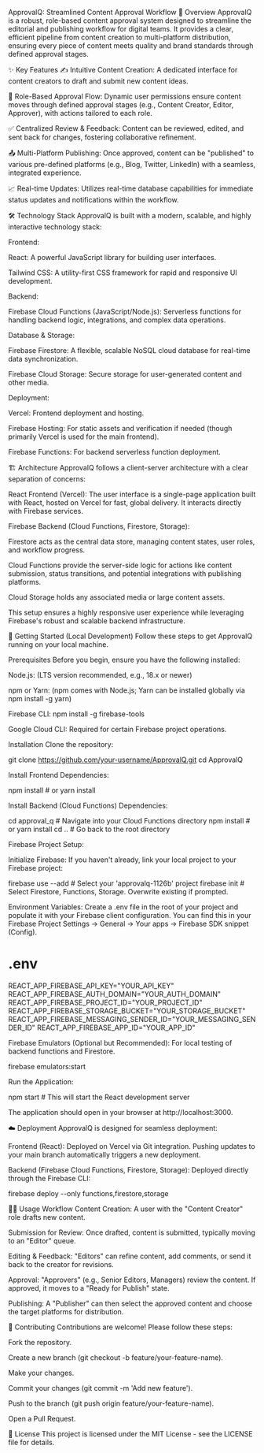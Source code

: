 ApprovalQ: Streamlined Content Approval Workflow
🚀 Overview
ApprovalQ is a robust, role-based content approval system designed to streamline the editorial and publishing workflow for digital teams. It provides a clear, efficient pipeline from content creation to multi-platform distribution, ensuring every piece of content meets quality and brand standards through defined approval stages.

✨ Key Features
✍️ Intuitive Content Creation: A dedicated interface for content creators to draft and submit new content ideas.

👥 Role-Based Approval Flow: Dynamic user permissions ensure content moves through defined approval stages (e.g., Content Creator, Editor, Approver), with actions tailored to each role.

✅ Centralized Review & Feedback: Content can be reviewed, edited, and sent back for changes, fostering collaborative refinement.

📤 Multi-Platform Publishing: Once approved, content can be "published" to various pre-defined platforms (e.g., Blog, Twitter, LinkedIn) with a seamless, integrated experience.

📈 Real-time Updates: Utilizes real-time database capabilities for immediate status updates and notifications within the workflow.

🛠️ Technology Stack
ApprovalQ is built with a modern, scalable, and highly interactive technology stack:

Frontend:

React: A powerful JavaScript library for building user interfaces.

Tailwind CSS: A utility-first CSS framework for rapid and responsive UI development.

Backend:

Firebase Cloud Functions (JavaScript/Node.js): Serverless functions for handling backend logic, integrations, and complex data operations.

Database & Storage:

Firebase Firestore: A flexible, scalable NoSQL cloud database for real-time data synchronization.

Firebase Cloud Storage: Secure storage for user-generated content and other media.

Deployment:

Vercel: Frontend deployment and hosting.

Firebase Hosting: For static assets and verification if needed (though primarily Vercel is used for the main frontend).

Firebase Functions: For backend serverless function deployment.

🏗️ Architecture
ApprovalQ follows a client-server architecture with a clear separation of concerns:

React Frontend (Vercel): The user interface is a single-page application built with React, hosted on Vercel for fast, global delivery. It interacts directly with Firebase services.

Firebase Backend (Cloud Functions, Firestore, Storage):

Firestore acts as the central data store, managing content states, user roles, and workflow progress.

Cloud Functions provide the server-side logic for actions like content submission, status transitions, and potential integrations with publishing platforms.

Cloud Storage holds any associated media or large content assets.

This setup ensures a highly responsive user experience while leveraging Firebase's robust and scalable backend infrastructure.

🚀 Getting Started (Local Development)
Follow these steps to get ApprovalQ running on your local machine.

Prerequisites
Before you begin, ensure you have the following installed:

Node.js: (LTS version recommended, e.g., 18.x or newer)

npm or Yarn: (npm comes with Node.js; Yarn can be installed globally via npm install -g yarn)

Firebase CLI: npm install -g firebase-tools

Google Cloud CLI: Required for certain Firebase project operations.

Installation
Clone the repository:

git clone https://github.com/your-username/ApprovalQ.git
cd ApprovalQ

Install Frontend Dependencies:

npm install # or yarn install

Install Backend (Cloud Functions) Dependencies:

cd approval_q # Navigate into your Cloud Functions directory
npm install # or yarn install
cd .. # Go back to the root directory

Firebase Project Setup:

Initialize Firebase: If you haven't already, link your local project to your Firebase project:

firebase use --add # Select your 'approvalq-1126b' project
firebase init # Select Firestore, Functions, Storage. Overwrite existing if prompted.

Environment Variables: Create a .env file in the root of your project and populate it with your Firebase client configuration. You can find this in your Firebase Project Settings -> General -> Your apps -> Firebase SDK snippet (Config).

# .env
REACT_APP_FIREBASE_API_KEY="YOUR_API_KEY"
REACT_APP_FIREBASE_AUTH_DOMAIN="YOUR_AUTH_DOMAIN"
REACT_APP_FIREBASE_PROJECT_ID="YOUR_PROJECT_ID"
REACT_APP_FIREBASE_STORAGE_BUCKET="YOUR_STORAGE_BUCKET"
REACT_APP_FIREBASE_MESSAGING_SENDER_ID="YOUR_MESSAGING_SENDER_ID"
REACT_APP_FIREBASE_APP_ID="YOUR_APP_ID"

Firebase Emulators (Optional but Recommended): For local testing of backend functions and Firestore.

firebase emulators:start

Run the Application:

npm start # This will start the React development server

The application should open in your browser at http://localhost:3000.

☁️ Deployment
ApprovalQ is designed for seamless deployment:

Frontend (React): Deployed on Vercel via Git integration. Pushing updates to your main branch automatically triggers a new deployment.

Backend (Firebase Cloud Functions, Firestore, Storage): Deployed directly through the Firebase CLI:

firebase deploy --only functions,firestore,storage

👨‍💻 Usage Workflow
Content Creation: A user with the "Content Creator" role drafts new content.

Submission for Review: Once drafted, content is submitted, typically moving to an "Editor" queue.

Editing & Feedback: "Editors" can refine content, add comments, or send it back to the creator for revisions.

Approval: "Approvers" (e.g., Senior Editors, Managers) review the content. If approved, it moves to a "Ready for Publish" state.

Publishing: A "Publisher" can then select the approved content and choose the target platforms for distribution.

🤝 Contributing
Contributions are welcome! Please follow these steps:

Fork the repository.

Create a new branch (git checkout -b feature/your-feature-name).

Make your changes.

Commit your changes (git commit -m 'Add new feature').

Push to the branch (git push origin feature/your-feature-name).

Open a Pull Request.

📄 License
This project is licensed under the MIT License - see the LICENSE file for details.

